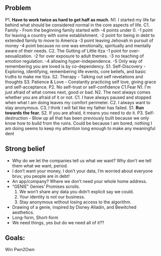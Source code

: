 ## Problem
P1. **Have to work twice as hard to get half as much.**
	N1. I started my life far behind what should be considered normal in the core aspects of life. 
		C1. Family - From the beginning family started with -4 points under 0. 
			-1 point for leaving a country with some establishment.
			-2 point for being in debt to extended family to move to America
			-3 point leaving Jehovah in pursuit of money
			-4 point because no one was emotionally, spiritually and mentally aware of their needs.
		C2. The Gutting of Little Itza
			-1 point for over-sexualization.
			-2 for over exposure to adult themes.
			-3 no teaching of emotion regulation. 
			-4 allowing hyper-independence.
			-5 Only way of remembering you are loved is by co-dependency.
	S1. Self-Discovery - Exploring, identifying, remembering life events, core beliefs, and basic truths to make me Itza. 
	S2. Therapy - Talking out self revelations and thoughts 
	S3. Patience & Love - Constantly practicing self love, giving grace and self-acceptance.
P2. No self-trust or self-confidence
	C1.Fear
		N1. I'm just afraid of what comes next, good or bad.
		N2. The next always comes whether you are afraid of it or not. 
			C1. I have always paused and stopped when what I am doing leaves my comfort perimeter.
			C2. I always want to stay anonymous.
			C3. I think I will fail like my father has failed. 
	S1. **Run towards the fear.** 
	S2. If you are afraid, it means you need to do it. 
		P3. Self-destruction - Blow up all that has been previously built because we only know how to build from the ruins. Could be because I am bored, nothing I am doing seems to keep my attention long enough to make any meaningful dent

## Strong belief
- Why do we let the companies tell us what we want? Why don’t we tell them what we want, period.
- I don’t want your money, I don’t  your data, I’m worried about everyone bruv, you people are in debt!
- An app/company? Where we don’t need your whole home address.
- “GENIE” Genies’ Promises scrolls.
	1. We won’t share any data you didn’t explicit say we could.
	2. Your identity is not our business. 
	3. Stay anonymous without losing access to the algorithm.
- Drawing of a genie, inspired by Disney Alladin, and Bewitched aesthetics. 
- Long-form, Short-form
- We need things, yes but do we need all of it??

## Goals:
Win Pwn2Own